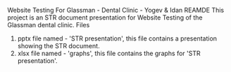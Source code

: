 Website Testing For Glassman - Dental Clinic - Yogev & Idan
REAMDE
This project is an STR document presentation for Website Testing of the Glassman dental clinic.
Files
1. pptx file named - 'STR presentation', this file contains a presentation showing the STR document.
2. xlsx file named - 'graphs', this file contains the graphs for 'STR presentation'.

